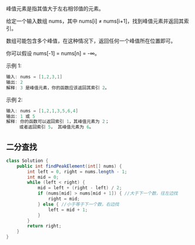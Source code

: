峰值元素是指其值大于左右相邻值的元素。

给定一个输入数组 nums，其中 nums[i] ≠ nums[i+1]，找到峰值元素并返回其索引。

数组可能包含多个峰值，在这种情况下，返回任何一个峰值所在位置即可。

你可以假设 nums[-1] = nums[n] = -∞。

示例 1:

```java
输入: nums = [1,2,3,1]
输出: 2
解释: 3 是峰值元素，你的函数应该返回其索引 2。
```


示例 2:

```java
输入: nums = [1,2,1,3,5,6,4]
输出: 1 或 5 
解释: 你的函数可以返回索引 1，其峰值元素为 2；
     或者返回索引 5， 其峰值元素为 6。
```



## 二分查找

```java
class Solution {
    public int findPeakElement(int[] nums) {
        int left = 0, right = nums.length - 1;
        int mid = 0;
        while (left < right) {
            mid = left + (right - left) / 2;
            if (nums[mid] > nums[mid + 1]) { //大于下一个数，往左边找
                right = mid;
            } else { //小于等于下一个数，右边找
                left = mid + 1;
            }
        }
        return right;        
    }
}
```

